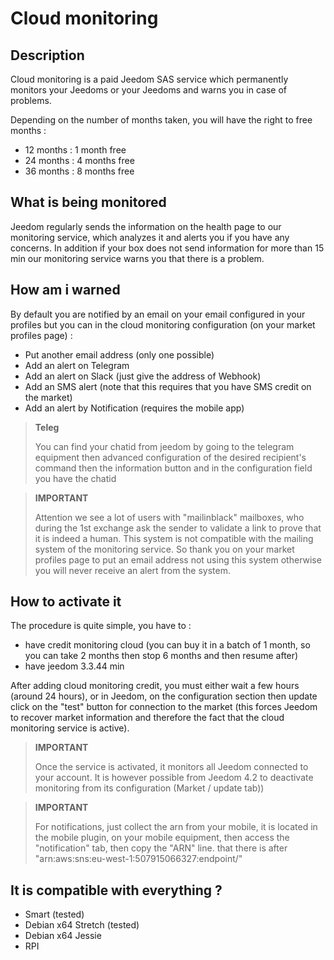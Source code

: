 # Cloud monitoring

## Description

Cloud monitoring is a paid Jeedom SAS service which permanently monitors your Jeedoms or your Jeedoms and warns you in case of problems.

Depending on the number of months taken, you will have the right to free months : 

- 12 months : 1 month free
- 24 months : 4 months free
- 36 months : 8 months free

## What is being monitored

Jeedom regularly sends the information on the health page to our monitoring service, which analyzes it and alerts you if you have any concerns. In addition if your box does not send information for more than 15 min our monitoring service warns you that there is a problem.

## How am i warned

By default you are notified by an email on your email configured in your profiles but you can in the cloud monitoring configuration (on your market profiles page) : 

- Put another email address (only one possible)
- Add an alert on Telegram
- Add an alert on Slack (just give the address of Webhook)
- Add an SMS alert (note that this requires that you have SMS credit on the market)
- Add an alert by Notification (requires the mobile app) 

> **Teleg**
>
> You can find your chatid from jeedom by going to the telegram equipment then advanced configuration of the desired recipient's command then the information button and in the configuration field you have the chatid

> **IMPORTANT**
>
> Attention we see a lot of users with "mailinblack" mailboxes, who during the 1st exchange ask the sender to validate a link to prove that it is indeed a human. This system is not compatible with the mailing system of the monitoring service. So thank you on your market profiles page to put an email address not using this system otherwise you will never receive an alert from the system.

## How to activate it

The procedure is quite simple, you have to : 

- have credit monitoring cloud (you can buy it in a batch of 1 month, so you can take 2 months then stop 6 months and then resume after)
- have jeedom 3.3.44 min

After adding cloud monitoring credit, you must either wait a few hours (around 24 hours), or in Jeedom, on the configuration section then update click on the "test" button for connection to the market (this forces Jeedom to recover market information and therefore the fact that the cloud monitoring service is active).

>**IMPORTANT**
>
> Once the service is activated, it monitors all Jeedom connected to your account. It is however possible from Jeedom 4.2 to deactivate monitoring from its configuration (Market / update tab))

>**IMPORTANT**
>
> For notifications, just collect the arn from your mobile, it is located in the mobile plugin, on your mobile equipment, then access the "notification" tab, then copy the "ARN" line. that there is after "arn:aws:sns:eu-west-1:507915066327:endpoint/"

## It is compatible with everything ?

- Smart (tested)
- Debian x64 Stretch (tested)
- Debian x64 Jessie
- RPI
